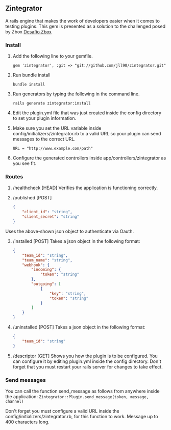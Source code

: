 ## Zintegrator

A rails engine that makes the work of developers easier when it comes to testing plugins. This gem is presented as a solution to the challenged posed by Zbox [Desafio Zbox](https://gist.github.com/enahum/274a815bd10ffa69c516)

### Install
1. Add the following line to your gemfile.
   ```
   gem 'zintegrator', :git => "git://github.com/jll90/zintegrator.git"
   ```

2. Run bundle install
   ```
   bundle install
   ```
   
3. Run generators by typing the following in the command line.
   ```
   rails generate zintegrator:install
   ```

4. Edit the plugin.yml file that was just created inside the config directory to set your plugin information.

5. Make sure you set the URL variable inside config/initializers/zintegrator.rb to a valid URL so your plugin can 
send messages to the correct URL.
   ```
   URL = "http://www.example.com/path"
   ```
   
6. Configure the generated controllers inside app/controllers/zintegrator as you see fit. 

### Routes

1. /healthcheck [HEAD]
Verifies the application is functioning correctly.

2. /published [POST]
	```json
	{
    	"client_id": "string",
    	"client_secret": "string"
	}
	```
Uses the above-shown json object to authenticate via Oauth.

3. /installed [POST]
Takes a json object in the following format:
	```json
	{
	    "team_id": "string",
	    "team_name": "string",
	    "webhook": {
	        "incoming": {
	            "token": "string"
	        },
	        "outgoing": [
	            {
	                "key": "string",
	                "token": "string"
	            }
	        ]
	    }
	}
	```

4. /uninstalled [POST]
Takes a json object in the following format:
	```json
	{
	    "team_id": "string"
	}
	```

5. /descriptor [GET]
Shows you how the plugin is to be configured. You can configure it by editing plugin.yml inside the config directory. Don't forget that you must restart your rails server for changes to take effect.


### Send messages

You can call the function send_message as follows from anywhere inside the application:
	```
   Zintegrator::Plugin.send_message(token, message, channel)
	```

Don't forget you must configure a valid URL inside the config/initializers/zintegrator.rb, for this function to work. Message up to 400 characters long. 